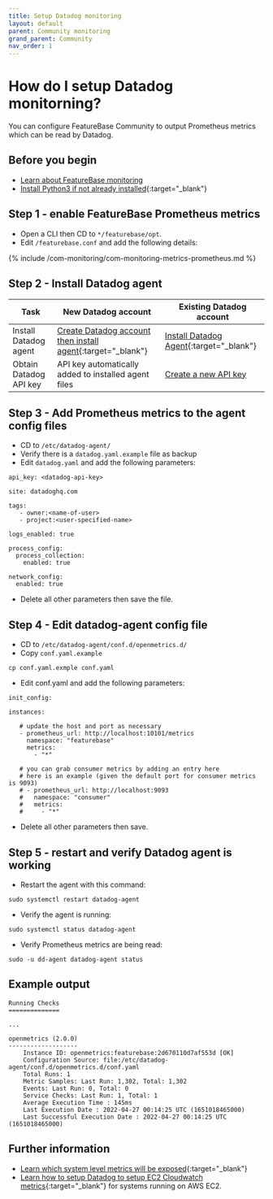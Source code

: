 ```yaml
---
title: Setup Datadog monitoring
layout: default
parent: Community monitoring
grand_parent: Community
nav_order: 1
---
```


# How do I setup Datadog monitorning?

You can configure FeatureBase Community to output Prometheus metrics which can be read by Datadog.

## Before you begin

* [Learn about FeatureBase monitoring](/docs/community/com-monitoring/com-monitoring-home)
* [Install Python3 if not already installed](https://www.python.org/downloads/){:target="_blank"}

## Step 1 - enable FeatureBase Prometheus metrics

* Open a CLI then CD to `*/featurebase/opt`.
* Edit `/featurebase.conf` and add the following details:

{% include /com-monitoring/com-monitoring-metrics-prometheus.md %}

## Step 2 - Install Datadog agent

| Task | New Datadog account | Existing Datadog account |
|---|---|---|
| Install Datadog agent | [Create Datadog account then install agent](https://us5.datadoghq.com/signup){:target="_blank"} | [Install Datadog Agent](https://docs.datadoghq.com/getting_started/agent/){:target="_blank"} |
| Obtain Datadog API key | API key automatically added to installed agent files | [Create a new API key](https://docs.datadoghq.com/account_management/api-app-keys/#add-an-api-key-or-client-token) |

## Step 3 - Add Prometheus metrics to the agent config files

* CD to `/etc/datadog-agent/`
* Verify there is a `datadog.yaml.example` file as backup
* Edit `datadog.yaml` and add the following parameters:

```
api_key: <datadog-api-key>

site: datadoghq.com

tags:
   - owner:<name-of-user>
   - project:<user-specified-name>

logs_enabled: true

process_config:
  process_collection:
    enabled: true

network_config:
  enabled: true
```

* Delete all other parameters then save the file.

## Step 4 - Edit datadog-agent config file

* CD to `/etc/datadog-agent/conf.d/openmetrics.d/`
* Copy `conf.yaml.example`

```
cp conf.yaml.exmple conf.yaml
```

* Edit conf.yaml and add the following parameters:

```
init_config:

instances:

   # update the host and port as necessary
   - prometheus_url: http://localhost:10101/metrics
     namespace: "featurebase"
     metrics:
       - "*"

   # you can grab consumer metrics by adding an entry here
   # here is an example (given the default port for consumer metrics is 9093)
   # - prometheus_url: http://localhost:9093
   #   namespace: "consumer"
   #   metrics:
   #     - "*"
```

* Delete all other parameters then save.

## Step 5 - restart and verify Datadog agent is working

* Restart the agent with this command:

```
sudo systemctl restart datadog-agent
```

* Verify the agent is running:

```
sudo systemctl status datadog-agent
```

* Verify Prometheus metrics are being read:

```
sudo -u dd-agent datadog-agent status
```

## Example output

```
Running Checks
==============

...

openmetrics (2.0.0)
-------------------
    Instance ID: openmetrics:featurebase:2d670110d7af553d [OK]
    Configuration Source: file:/etc/datadog-agent/conf.d/openmetrics.d/conf.yaml
    Total Runs: 1
    Metric Samples: Last Run: 1,302, Total: 1,302
    Events: Last Run: 0, Total: 0
    Service Checks: Last Run: 1, Total: 1
    Average Execution Time : 145ms
    Last Execution Date : 2022-04-27 00:14:25 UTC (1651018465000)
    Last Successful Execution Date : 2022-04-27 00:14:25 UTC (1651018465000)
```

## Further information

* [Learn which system level metrics will be exposed](https://docs.datadoghq.com/integrations/system/){:target="_blank"}
* [Learn how to setup Datadog to setup EC2 Cloudwatch metrics](https://docs.datadoghq.com/integrations/amazon_web_services/?tab=roledelegation#installation){:target="\_blank"} for systems running on AWS EC2.
